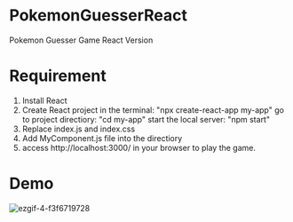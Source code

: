# PokemonGuesserReact
Pokemon Guesser Game React Version

# Requirement
1. Install React
2. Create React project in the terminal: "npx create-react-app my-app"
   go to project directiory: "cd my-app"
   start the local server: "npm start"
3. Replace index.js and index.css
4. Add MyComponent.js file into the directiory
5. access http://localhost:3000/ in your browser to play the game.

# Demo

![ezgif-4-f3f6719728](https://user-images.githubusercontent.com/101837585/165284173-7c0ddba0-485b-403f-9eea-20ae3d89bc4b.gif)
